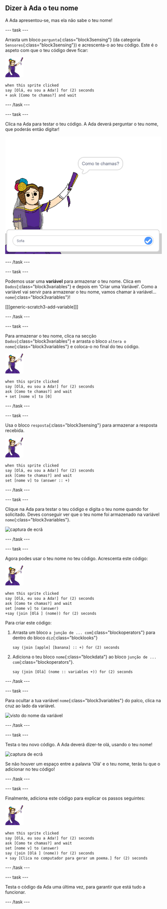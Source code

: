 ## Dizer à Ada o teu nome

A Ada apresentou-se, mas ela não sabe o teu nome!

--- task ---

Arrasta um bloco `pergunta`{:class="block3sensing"} (da categoria `Sensores`{:class="block3sensing"}) e acrescenta-o ao teu código. Este é o aspeto com que o teu código deve ficar:

![ator Ada](images/ada-sprite.png)

```blocks3
when this sprite clicked
say [Olá, eu sou a Ada!] for (2) seconds
+ ask [Como te chamas?] and wait
```

--- /task ---

--- task ---

Clica na Ada para testar o teu código. A Ada deverá perguntar o teu nome, que poderás então digitar!

![o ator Ada a perguntar o teu nome](images/poetry-input.png)

--- /task ---

--- task ---

Podemos usar uma **variável** para armazenar o teu nome. Clica em `Dados`{:class="block3variables"} e depois em 'Criar uma Variável'. Como a variável vai servir para armazenar o teu nome, vamos chamar à variável... `nome`{:class="block3variables"}!

[[[generic-scratch3-add-variable]]]

--- /task ---

--- task ---

Para armazenar o teu nome, clica na secção `Dados`{:class="block3variables"} e arrasta o bloco `altera o nome`{:class="block3variables"} e coloca-o no final do teu código.

![ator Ada](images/ada-sprite.png)

```blocks3
when this sprite clicked
say [Olá, eu sou a Ada!] for (2) seconds
ask [Como te chamas?] and wait
+ set [nome v] to [0]
```

--- /task ---

--- task ---

Usa o bloco `resposta`{:class="block3sensing"} para armazenar a resposta recebida.

![ator Ada](images/ada-sprite.png)

```blocks3
when this sprite clicked
say [Olá, eu sou a Ada!] for (2) seconds
ask [Como te chamas?] and wait
set [nome v] to (answer :: +)
```

--- /task ---

--- task ---

Clique na Ada para testar o teu código e digita o teu nome quando for solicitado. Deves conseguir ver que o teu nome foi armazenado na variável `nome`{:class="block3variables"}.

![captura de ecrã](images/poetry-nome-test.png)

--- /task ---

--- task ---

Agora podes usar o teu nome no teu código. Acrescenta este código:

![ator Ada](images/ada-sprite.png)

```blocks3
when this sprite clicked
say [Olá, eu sou a Ada!] for (2) seconds
ask [Como te chamas?] and wait
set [nome v] to (answer)
+say (join [Olá ] (nome)) for (2) seconds 
```

Para criar este código:

1. Arrasta um bloco `a junção de ... com`{:class="blockoperators"} para dentro do bloco `diz`{:class="blocklooks"}
    
    ```blocks3
    say (join [apple] [banana] :: +) for (2) seconds
    ```

2. Adiciona o teu bloco `nome`{:class="blockdata"} ao bloco `junção de ... com`{:class="blockoperators"}.
    
    ```blocks3
    say (join [Olá] (nome :: variables +)) for (2) seconds
    ```

--- /task ---

--- task ---

Para ocultar a tua variável `nome`{:class="block3variables"} do palco, clica na cruz ao lado da variável.

![visto do nome da variável](images/poetry-tick-annotated.png)

--- /task ---

--- task ---

Testa o teu novo código. A Ada deverá dizer-te olá, usando o teu nome!

![captura de ecrã](images/poetry-nome-test2.png)

Se não houver um espaço entre a palavra 'Olá' e o teu nome, terás tu que o adicionar no teu código!

--- /task ---

--- task ---

Finalmente, adiciona este código para explicar os passos seguintes:

![ator Ada](images/ada-sprite.png)

```blocks3
when this sprite clicked
say [Olá, eu sou a Ada!] for (2) seconds
ask [Como te chamas?] and wait
set [nome v] to (answer)
say (join [Olá ] (nome)) for (2) seconds 
+ say [Clica no computador para gerar um poema.] for (2) seconds 
```

--- /task ---

--- task ---

Testa o código da Ada uma última vez, para garantir que está tudo a funcionar.

--- /task ---